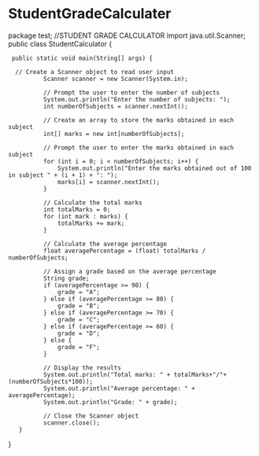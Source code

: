 # StudentGradeCalculater
package test;
//STUDENT GRADE CALCULATOR
import java.util.Scanner;
public class StudentCalculator {

	 public static void main(String[] args) {
	 
	  // Create a Scanner object to read user input
	          Scanner scanner = new Scanner(System.in);

	          // Prompt the user to enter the number of subjects
	          System.out.println("Enter the number of subjects: ");
	          int numberOfSubjects = scanner.nextInt();

	          // Create an array to store the marks obtained in each subject
	          int[] marks = new int[numberOfSubjects];

	          // Prompt the user to enter the marks obtained in each subject
	          for (int i = 0; i < numberOfSubjects; i++) {
	              System.out.println("Enter the marks obtained out of 100 in subject " + (i + 1) + ": ");
	              marks[i] = scanner.nextInt();
	          }

	          // Calculate the total marks
	          int totalMarks = 0;
	          for (int mark : marks) {
	              totalMarks += mark;
	          }

	          // Calculate the average percentage
	          float averagePercentage = (float) totalMarks / numberOfSubjects;

	          // Assign a grade based on the average percentage
	          String grade;
	          if (averagePercentage >= 90) {
	              grade = "A";
	          } else if (averagePercentage >= 80) {
	              grade = "B";
	          } else if (averagePercentage >= 70) {
	              grade = "C";
	          } else if (averagePercentage >= 60) {
	              grade = "D";
	          } else {
	              grade = "F";
	          }

	          // Display the results
	          System.out.println("Total marks: " + totalMarks+"/"+(numberOfSubjects*100));
	          System.out.println("Average percentage: " + averagePercentage);
	          System.out.println("Grade: " + grade);

	          // Close the Scanner object
	          scanner.close();
	   }
}

